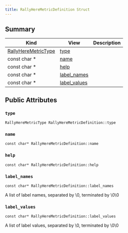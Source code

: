 ```yaml
---
title: RallyHereMetricDefinition Struct
---
```



## Summary
| Kind | View | Description |
|------|------|-------------|
|[RallyHereMetricType](/game-host-adapter/c__metrics_8h/#c__metrics_8h_1a5d296b8f5371e7f66d218ab96ca9618f)|[type](/game-host-adapter/structrallyheremetricdefinition/#structRallyHereMetricDefinition_1a15ca495ca6545052916005ed5c308e92)||
|const char *|[name](/game-host-adapter/structrallyheremetricdefinition/#structRallyHereMetricDefinition_1ae4df975273d12099535e59c2e5cbce29)||
|const char *|[help](/game-host-adapter/structrallyheremetricdefinition/#structRallyHereMetricDefinition_1af1b03075f4b16eda485c32c83731c6f5)||
|const char *|[label_names](/game-host-adapter/structrallyheremetricdefinition/#structRallyHereMetricDefinition_1a583c2b96ae113bb668f5e8ab8ffb6ff8)||
|const char *|[label_values](/game-host-adapter/structrallyheremetricdefinition/#structRallyHereMetricDefinition_1a406468e49da400f7c1a94a77b3ca31ef)||
## Public Attributes



### `type` <a id="structRallyHereMetricDefinition_1a15ca495ca6545052916005ed5c308e92"></a>

`RallyHereMetricType RallyHereMetricDefinition::type`






### `name` <a id="structRallyHereMetricDefinition_1ae4df975273d12099535e59c2e5cbce29"></a>

`const char* RallyHereMetricDefinition::name`






### `help` <a id="structRallyHereMetricDefinition_1af1b03075f4b16eda485c32c83731c6f5"></a>

`const char* RallyHereMetricDefinition::help`






### `label_names` <a id="structRallyHereMetricDefinition_1a583c2b96ae113bb668f5e8ab8ffb6ff8"></a>

`const char* RallyHereMetricDefinition::label_names`



A list of label names, separated by \0, terminated by \0\0 



### `label_values` <a id="structRallyHereMetricDefinition_1a406468e49da400f7c1a94a77b3ca31ef"></a>

`const char* RallyHereMetricDefinition::label_values`



A list of label values, separated by \0, terminated by \0\0 




